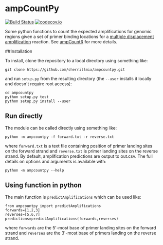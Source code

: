 # ampCountPy
[![Build Status](https://travis-ci.org/sherrillmix/ampCountPy.svg?branch=master)](https://travis-ci.org/sherrillmix/ampCountPy)
[![codecov.io](https://codecov.io/github/sherrillmix/ampCountPy/coverage.svg?branch=master)](https://codecov.io/github/sherrillmix/ampCountPy?branch=master)


Some python functions to count the expected amplifications for genomic regions given a set of primer binding locations for a [multiple displacement amplification](http://en.wikipedia.org/wiki/Multiple_displacement_amplification) reaction. See [ampCountR](https://github.com/sherrillmix/ampCountR) for more details.
 
##Installation

 To install, clone the repository to a local directory using something like:
```
git clone https://github.com/sherrillmix/ampcountpy.git
```
and run `setup.py` from the resulting directory (the `--user` installs it locally and doesn't require root access):
```
cd ampcountpy
python setup.py test
python setup.py install --user
```

## Run directly
The module can be called directly using something like:
```
python -m ampcountpy -f forward.txt -r reverse.txt
```
where `forward.txt` is a text file containing position of primer landing sites on the forward strand and `reverse.txt` is primer landing sites on the reverse strand. By default, amplification predictions are output to out.csv. The full details on options and arguments is available with:
```
python -m ampcountpy --help
```

## Using function in python
The main function is `predictAmplifications` which can be used like:
```
from ampcountpy import predictAmplifications
forwards=[1,2,3]
reverses=[5,6,7]
predictions=predictAmplifications(forwards,reverses)
```
where `forwards` are the 5'-most base of primer landing sites on the forward strand and `reverses` are the 3'-most base of primers landing on the reverse strand.





